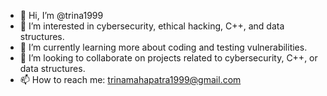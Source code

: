 - 👋 Hi, I’m @trina1999
- 👀 I’m interested in cybersecurity, ethical hacking, C++, and data structures.
- 🌱 I’m currently learning more about coding and testing vulnerabilities.
- 💞️ I’m looking to collaborate on projects related to cybersecurity, C++, or data structures.
- 📫 How to reach me: trinamahapatra1999@gmail.com

<!---
trina1999/trina1999 is a ✨ special ✨ repository because its `README.md` (this file) appears on your GitHub profile.
You can click the Preview link to take a look at your changes.
--->
